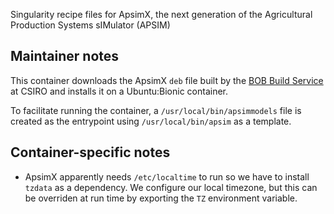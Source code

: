 Singularity recipe files for ApsimX, the next generation of the Agricultural Production Systems sIMulator (APSIM)

## Maintainer notes
This container downloads the ApsimX `deb` file built by the [BOB Build Service](http://www.apsim.info/APSIM.Builds.Service/Builds.svc/GetURLOfLatestVersion?operatingSystem=Debian) at CSIRO and installs it on a Ubuntu:Bionic container.

To facilitate running the container, a `/usr/local/bin/apsimmodels` file is created as the entrypoint using `/usr/local/bin/apsim` as a template.

## Container-specific notes

- ApsimX apparently needs `/etc/localtime` to run so we have to install `tzdata` as a dependency. We configure our local timezone, but this can be overriden at run time by exporting the `TZ` environment variable.
